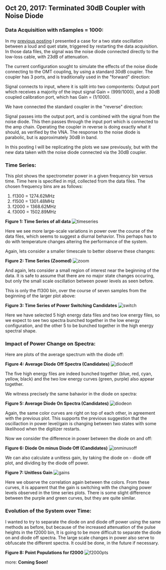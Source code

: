 ## Oct 20, 2017: Terminated 30dB Coupler with Noise Diode

### Data Acquisition with nSamples = 1000:

In my [previous posting](../20171018_1000_Sample_Data/index.md) I presented a
case for a two state oscillation between a loud and quet state, triggered by
restarting the data acquisition. In those data files, the signal was the noise
diode connected directly to the low-loss cable, with 23dB of attenuation. 

The current configuration sought to simulate the effects of the noise diode
connecting to the OMT coupling, by using a standard 30dB coupler. The coupler
has 3 ports, and is traditionally used in the "forward" direction:

Signal connects to input, where it is split into two compontents: Output port
which receives a majority of the input signal Gain = (999/1000), and a 30dB
coupled calibration port, which has Gain = (1/1000).

 We have connected the standard coupler in the "reverse" direction:

 Signal passes into the output port, and is combined with the signal from the
 noise diode. This then passes through the input port which is connected to the
 amp chain. Operating the coupler in reverse is doing exactly what it should, as
 verified by the VNA. The response to the noise diode is parabolic, but is
 approximately 30dB in band.

In this posting I will be replicating the plots we saw previously, but with the
new data taken with the noise diode connected via the 30dB coupler.

### Time Series:

This plot shows the spectrometer power in a given frequency bin
versus time. Time here is specified in mjd, collected from the data files. The
chosen frequency bins are as follows:

1) f1300 = 1274.62MHz
2) f1500 = 1301.48MHz
3) f2000 = 1368.62MHz 
4) f3000 = 1502.89MHz

**Figure 1: Time Series of all data**
![timeseries](Time_Series_TermCoupler.png)

Here we see more large-scale variations in power over the course of the data
files, which seems to suggest a diurnal behavior. This perhaps has to do with
temperature changes altering the performance of the system.

Again, lets consider a smaller timescale to better observe these changes:

**Figure 2: Time Series (Zoomed)**
![zoom](ZoomedTSTermCoupler.png)

And again, lets consider a small region of interest near the beginning of the
data. It is safe to assume that there are no major state changes occuring, but
only the small scale oscillation between power levels as seen before.

This is only the f1300 bin, over the course of seven samples from the beginning
of the larger plot above:

**Figure 3: Time Series of Power Switching Candidates**
![switch](TSswitchingTermCoup.png)

Here we have selected 5 high energy data files and two low energy files, so we
expect to see two spectra bunched together in the low energy configuration, and
the other 5 to be bunched together in the high energy spectral shape.

### Impact of Power Change on Spectra:

Here are plots of the average spectrum with the diode off:

**Figure 4: Average Diode Off Spectra (Candidates)**
![diodeoff](diodeoffspectrumTermCoupler.png)

The five high energy files are indeed bunched together (blue, red, cyan, yellow,
black) and the two low energy curves (green, purple) also appear together.

We witness precisely the same bahavior in the diode on spectra:

**Figure 5: Average Diode On Spectra (Candidates)**
![diodeon](diodeonspectrumTermCoupler.png)

Again, the same color curves are right on top of each other, in agreement with
the previous plot. This supports the previous suggestion that the oscillaction
in power level/gain is changing between two states with some likelihood when the
digitizer restarts.

Now we consider the difference in power between the diode on and off:

**Figure 6: Diode On minus Diode Off (Candidates)**
![onminusoff](OnMinusOffTermCoupler.png)

We can also calculate a unitless gain, by taking the diode on - diode off plot,
and dividing by the diode off power. 

**Figure 7: Unitless Gain**
![gains](UnitlessGainTermCoupler.png)

Here we observe the correlation again between the colors. From these curves, it
is apparent that the gain is switching with the changing power levels observed
in the time series plots. There is some slight difference between the purple and
green curves, but they are quite similar.
 
### Evolution of the System over Time:

I wanted to try to separate the diode on and diode off power using the same
methods as before, but because of the increased attenuation of the pulse heights
in the f2000 bin, It is going to be more difficult to separate the diode on and
diode off spectra. The large scale changes in power also serve to obfuscate the
different spectra. It could be done, in the future if necessary.

**Figure 8: Point Populations for f2000**
![f2000pts](f2000pointsTermCoupler.png)

more: **Coming Soon!**


